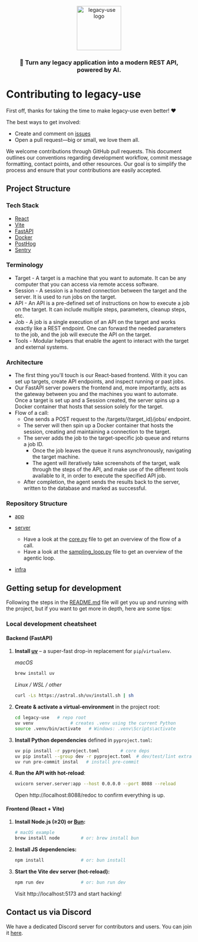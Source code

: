 <p align="center">
  <img src="https://framerusercontent.com/images/dITUuTk8cKrr6KBrjwv9142LXLw.png" width="120" alt="legacy-use logo" />
  <h3 align="center">🚀  Turn any legacy application into a modern REST API, powered by AI.</h3>
</p>

# Contributing to legacy-use

First off, thanks for taking the time to make legacy-use even better! ❤️

The best ways to get involved:

- Create and comment on [issues](https://github.com/legacy-use/legacy-use/issues)
- Open a pull request—big or small, we love them all.

We welcome contributions through GitHub pull requests. This document outlines our conventions regarding development workflow, commit message formatting, contact points, and other resources. Our goal is to simplify the process and ensure that your contributions are easily accepted.

## Project Structure

### Tech Stack

- [React](https://react.dev/)
- [Vite](https://vitejs.dev/)
- [FastAPI](https://fastapi.tiangolo.com/)
- [Docker](https://www.docker.com/)
- [PostHog](https://posthog.com/)
- [Sentry](https://sentry.io/)

### Terminology

- Target - A target is a machine that you want to automate. It can be any computer that you can access via remote access software.
- Session - A session is a hosted connection between the target and the server. It is used to run jobs on the target.
- API - An API is a pre-defined set of instructions on how to execute a job on the target. It can include multiple steps, parameters, cleanup steps, etc.
- Job - A job is a single execution of an API on the target and works exactly like a REST endpoint. One can forward the needed parameters to the job, and the job will execute the API on the target.
- Tools - Modular helpers that enable the agent to interact with the target and external systems.

### Architecture

- The first thing you'll touch is our React-based frontend. With it you can set up targets, create API endpoints, and inspect running or past jobs.
- Our FastAPI server powers the frontend and, more importantly, acts as the gateway between you and the machines you want to automate. Once a target is set up and a Session created, the server spins up a Docker container that hosts that session solely for the target.
- Flow of a call:
    - One sends a POST request to the /targets/{target_id}/jobs/ endpoint.
    - The server will then spin up a Docker container that hosts the session, creating and maintaining a connection to the target.
    - The server adds the job to the target-specific job queue and returns a job ID.
        - Once the job leaves the queue it runs asynchronously, navigating the target machine.
        - The agent will iteratively take screenshots of the target, walk through the steps of the API, and make use of the different tools available to it, in order to execute the specified API job.
    - After completion, the agent sends the results back to the server, written to the database and marked as successful.

### Repository Structure

- [app](./app)

- [server](./server)
    - Have a look at the [core.py](./server/core.py) file to get an overview of the flow of a call.
    - Have a look at the [sampling_loop.py](./server/computer_use/sampling_loop.py) file to get an overview of the agentic loop.

- [infra](./infra)

## Getting setup for development

Following the steps in the [README.md](./README.md) file will get you up and running with the project, but if you want to get more in depth, here are some tips:

### Local development cheatsheet

#### Backend (FastAPI)

1. **Install [uv](https://github.com/astral-sh/uv)** – a super-fast drop-in replacement for `pip`/`virtualenv`.

   *macOS*
   ```bash
   brew install uv
   ```
   *Linux / WSL / other*
   ```bash
   curl -Ls https://astral.sh/uv/install.sh | sh
   ```

2. **Create & activate a virtual-environment** in the project root:
   ```bash
   cd legacy-use   # repo root
   uv venv              # creates .venv using the current Python
   source .venv/bin/activate   # Windows: .venv\Scripts\activate
   ```

3. **Install Python dependencies** defined in `pyproject.toml`:
   ```bash
   uv pip install -r pyproject.toml        # core deps
   uv pip install --group dev -r pyproject.toml  # dev/test/lint extras
   uv run pre-commit instal   # install pre-commit
   ```

4. **Run the API with hot-reload**:
   ```bash
   uvicorn server.server:app --host 0.0.0.0 --port 8088 --reload
   ```
   Open http://localhost:8088/redoc to confirm everything is up.

#### Frontend (React + Vite)

1. **Install Node.js (≥20) or [Bun](https://bun.sh/):**
   ```bash
   # macOS example
   brew install node        # or: brew install bun
   ```

2. **Install JS dependencies:**
   ```bash
   npm install              # or: bun install
   ```

3. **Start the Vite dev server (hot-reload):**
   ```bash
   npm run dev              # or: bun run dev
   ```
   Visit http://localhost:5173 and start hacking!

## Contact us via Discord

We have a dedicated Discord server for contributors and users. You can join it [here](https://link.browser-use.com/discord).
